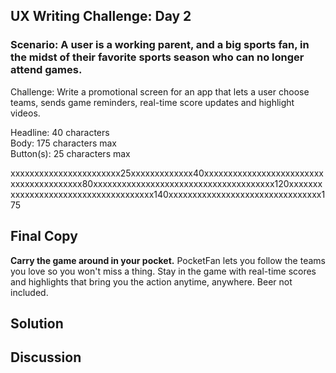 ## UX Writing Challenge: Day 2
### Scenario: A user is a working parent, and a big sports fan, in the midst of their favorite sports season who can no longer attend games.

Challenge: Write a promotional screen for an app that lets a user choose teams, sends game reminders, real-time score updates and highlight videos.

Headline: 40 characters  
Body: 175 characters max  
Button(s): 25 characters max  

xxxxxxxxxxxxxxxxxxxxxxx25xxxxxxxxxxxxx40xxxxxxxxxxxxxxxxxxxxxxxxxxxxxxxxxxxxxxxx80xxxxxxxxxxxxxxxxxxxxxxxxxxxxxxxxxxxxxx120xxxxxxxxxxxxxxxxxxxxxxxxxxxxxxxxxxxxx140xxxxxxxxxxxxxxxxxxxxxxxxxxxxxxxx175

## Final Copy
**Carry the game around in your pocket.**
PocketFan lets you follow the teams you love so you won't miss a thing. Stay in the game with real-time scores and highlights that bring you the action anytime, anywhere. Beer not included. 

## Solution



## Discussion

